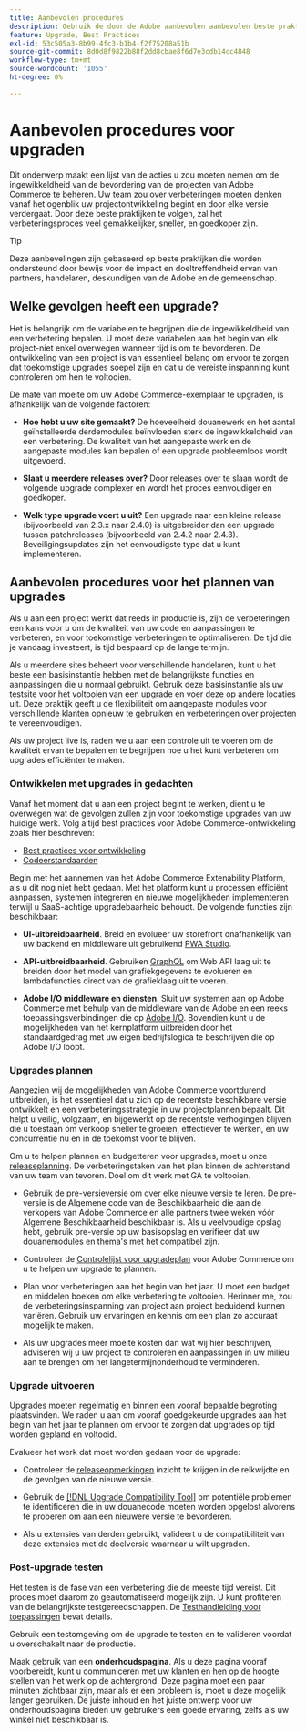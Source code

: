 ```yaml
---
title: Aanbevolen procedures
description: Gebruik de door de Adobe aanbevolen aanbevolen beste praktijken om het upgradeproces voor uw Adobe Commerce-projecten te beheren.
feature: Upgrade, Best Practices
exl-id: 53c505a3-8b99-4fc3-b1b4-f2f75208a51b
source-git-commit: 8d0d8f9822b88f2dd8cbae8f6d7e3cdb14cc4848
workflow-type: tm+mt
source-wordcount: '1055'
ht-degree: 0%

---
```


# Aanbevolen procedures voor upgraden

Dit onderwerp maakt een lijst van de acties u zou moeten nemen om de ingewikkeldheid van de bevordering van de projecten van Adobe Commerce te beheren. Uw team zou over verbeteringen moeten denken vanaf het ogenblik uw projectontwikkeling begint en door elke versie verdergaat. Door deze beste praktijken te volgen, zal het verbeteringsproces veel gemakkelijker, sneller, en goedkoper zijn.

>[!TIP]
>
>Deze aanbevelingen zijn gebaseerd op beste praktijken die worden ondersteund door bewijs voor de impact en doeltreffendheid ervan van partners, handelaren, deskundigen van de Adobe en de gemeenschap.

## Welke gevolgen heeft een upgrade?

Het is belangrijk om de variabelen te begrijpen die de ingewikkeldheid van een verbetering bepalen. U moet deze variabelen aan het begin van elk project-niet enkel overwegen wanneer tijd is om te bevorderen. De ontwikkeling van een project is van essentieel belang om ervoor te zorgen dat toekomstige upgrades soepel zijn en dat u de vereiste inspanning kunt controleren om hen te voltooien.

De mate van moeite om uw Adobe Commerce-exemplaar te upgraden, is afhankelijk van de volgende factoren:

- **Hoe hebt u uw site gemaakt?** De hoeveelheid douanewerk en het aantal geïnstalleerde derdemodules beïnvloeden sterk de ingewikkeldheid van een verbetering. De kwaliteit van het aangepaste werk en de aangepaste modules kan bepalen of een upgrade probleemloos wordt uitgevoerd.

- **Slaat u meerdere releases over?** Door releases over te slaan wordt de volgende upgrade complexer en wordt het proces eenvoudiger en goedkoper.

- **Welk type upgrade voert u uit?** Een upgrade naar een kleine release (bijvoorbeeld van 2.3.x naar 2.4.0) is uitgebreider dan een upgrade tussen patchreleases (bijvoorbeeld van 2.4.2 naar 2.4.3). Beveiligingsupdates zijn het eenvoudigste type dat u kunt implementeren.

## Aanbevolen procedures voor het plannen van upgrades

Als u aan een project werkt dat reeds in productie is, zijn de verbeteringen een kans voor u om de kwaliteit van uw code en aanpassingen te verbeteren, en voor toekomstige verbeteringen te optimaliseren. De tijd die je vandaag investeert, is tijd bespaard op de lange termijn.

Als u meerdere sites beheert voor verschillende handelaren, kunt u het beste een basisinstantie hebben met de belangrijkste functies en aanpassingen die u normaal gebruikt. Gebruik deze basisinstantie als uw testsite voor het voltooien van een upgrade en voer deze op andere locaties uit. Deze praktijk geeft u de flexibiliteit om aangepaste modules voor verschillende klanten opnieuw te gebruiken en verbeteringen over projecten te vereenvoudigen.

Als uw project live is, raden we u aan een controle uit te voeren om de kwaliteit ervan te bepalen en te begrijpen hoe u het kunt verbeteren om upgrades efficiënter te maken.

### Ontwikkelen met upgrades in gedachten

Vanaf het moment dat u aan een project begint te werken, dient u te overwegen wat de gevolgen zullen zijn voor toekomstige upgrades van uw huidige werk. Volg altijd best practices voor Adobe Commerce-ontwikkeling zoals hier beschreven:

- [Best practices voor ontwikkeling](https://developer.adobe.com/commerce/php/best-practices/)
- [Codeerstandaarden](https://developer.adobe.com/commerce/php/coding-standards/)

Begin met het aannemen van het Adobe Commerce Extenability Platform, als u dit nog niet hebt gedaan. Met het platform kunt u processen efficiënt aanpassen, systemen integreren en nieuwe mogelijkheden implementeren terwijl u SaaS-achtige upgradebaarheid behoudt. De volgende functies zijn beschikbaar:

- **UI-uitbreidbaarheid**. Breid en evolueer uw storefront onafhankelijk van uw backend en middleware uit gebruikend [PWA Studio](https://developer.adobe.com/commerce/pwa-studio/).

- **API-uitbreidbaarheid**. Gebruiken [GraphQL](https://devdocs.magento.com/guides/v2.4/graphql/index.html) om Web API laag uit te breiden door het model van grafiekgegevens te evolueren en lambdafuncties direct van de grafieklaag uit te voeren.

- **Adobe I/O middleware en diensten**. Sluit uw systemen aan op Adobe Commerce met behulp van de middleware van de Adobe en een reeks toepassingsverbindingen die op [Adobe I/O](https://www.adobe.io/). Bovendien kunt u de mogelijkheden van het kernplatform uitbreiden door het standaardgedrag met uw eigen bedrijfslogica te beschrijven die op Adobe I/O loopt.

### Upgrades plannen

Aangezien wij de mogelijkheden van Adobe Commerce voortdurend uitbreiden, is het essentieel dat u zich op de recentste beschikbare versie ontwikkelt en een verbeteringsstrategie in uw projectplannen bepaalt. Dit helpt u veilig, volgzaam, en bijgewerkt op de recentste verhogingen blijven die u toestaan om verkoop sneller te groeien, effectiever te werken, en uw concurrentie nu en in de toekomst voor te blijven.

Om u te helpen plannen en budgetteren voor upgrades, moet u onze [releaseplanning](https://devdocs.magento.com/release). De verbeteringstaken van het plan binnen de achterstand van uw team van tevoren. Doel om dit werk met GA te voltooien.

- Gebruik de pre-versieversie om over elke nieuwe versie te leren. De pre-versie is de Algemene code van de Beschikbaarheid die aan de verkopers van Adobe Commerce en alle partners twee weken vóór Algemene Beschikbaarheid beschikbaar is. Als u veelvoudige opslag hebt, gebruik pre-versie op uw basisopslag en verifieer dat uw douanemodules en thema&#39;s met het compatibel zijn.

- Controleer de [Controlelijst voor upgradeplan](https://support.magento.com/hc/en-us/articles/360057968951) voor Adobe Commerce om u te helpen uw upgrade te plannen.

- Plan voor verbeteringen aan het begin van het jaar. U moet een budget en middelen boeken om elke verbetering te voltooien. Herinner me, zou de verbeteringsinspanning van project aan project beduidend kunnen variëren. Gebruik uw ervaringen en kennis om een plan zo accuraat mogelijk te maken.

- Als uw upgrades meer moeite kosten dan wat wij hier beschrijven, adviseren wij u uw project te controleren en aanpassingen in uw milieu aan te brengen om het langetermijnonderhoud te verminderen.

### Upgrade uitvoeren

Upgrades moeten regelmatig en binnen een vooraf bepaalde begroting plaatsvinden. We raden u aan om vooraf goedgekeurde upgrades aan het begin van het jaar te plannen om ervoor te zorgen dat upgrades op tijd worden gepland en voltooid.

Evalueer het werk dat moet worden gedaan voor de upgrade:

- Controleer de [releaseopmerkingen](https://devdocs.magento.com/guides/v2.4/release-notes/bk-release-notes.html) inzicht te krijgen in de reikwijdte en de gevolgen van de nieuwe versie.

- Gebruik de [[!DNL Upgrade Compatibility Tool]](../upgrade-compatibility-tool/overview.md) om potentiële problemen te identificeren die in uw douanecode moeten worden opgelost alvorens te proberen om aan een nieuwere versie te bevorderen.

- Als u extensies van derden gebruikt, valideert u de compatibiliteit van deze extensies met de doelversie waarnaar u wilt upgraden.

### Post-upgrade testen

Het testen is de fase van een verbetering die de meeste tijd vereist. Dit proces moet daarom zo geautomatiseerd mogelijk zijn. U kunt profiteren van de belangrijkste testgereedschappen. De [Testhandleiding voor toepassingen](https://developer.adobe.com/commerce/testing/guide/) bevat details.

Gebruik een testomgeving om de upgrade te testen en te valideren voordat u overschakelt naar de productie.

Maak gebruik van een **onderhoudspagina**. Als u deze pagina vooraf voorbereidt, kunt u communiceren met uw klanten en hen op de hoogte stellen van het werk op de achtergrond. Deze pagina moet een paar minuten zichtbaar zijn, maar als er een probleem is, moet u deze mogelijk langer gebruiken. De juiste inhoud en het juiste ontwerp voor uw onderhoudspagina bieden uw gebruikers een goede ervaring, zelfs als uw winkel niet beschikbaar is.
